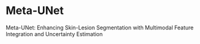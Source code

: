 # Meta-UNet
Meta-UNet: Enhancing Skin-Lesion Segmentation with Multimodal Feature Integration and Uncertainty Estimation
